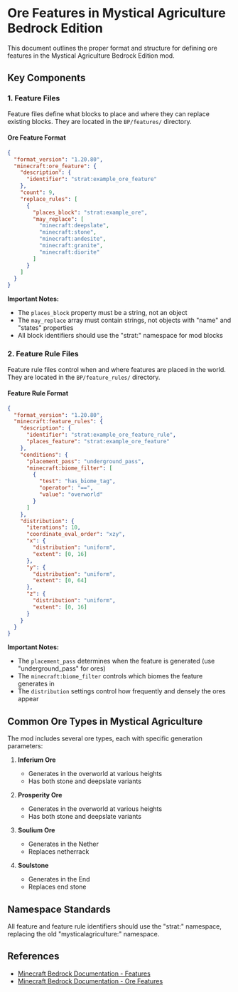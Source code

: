 # Ore Features in Mystical Agriculture Bedrock Edition

This document outlines the proper format and structure for defining ore features in the Mystical Agriculture Bedrock Edition mod.

## Key Components

### 1. Feature Files

Feature files define what blocks to place and where they can replace existing blocks. They are located in the `BP/features/` directory.

#### Ore Feature Format

```json
{
  "format_version": "1.20.80",
  "minecraft:ore_feature": {
    "description": {
      "identifier": "strat:example_ore_feature"
    },
    "count": 9,
    "replace_rules": [
      {
        "places_block": "strat:example_ore",
        "may_replace": [
          "minecraft:deepslate",
          "minecraft:stone",
          "minecraft:andesite",
          "minecraft:granite",
          "minecraft:diorite"
        ]
      }
    ]
  }
}
```

**Important Notes:**
- The `places_block` property must be a string, not an object
- The `may_replace` array must contain strings, not objects with "name" and "states" properties
- All block identifiers should use the "strat:" namespace for mod blocks

### 2. Feature Rule Files

Feature rule files control when and where features are placed in the world. They are located in the `BP/feature_rules/` directory.

#### Feature Rule Format

```json
{
  "format_version": "1.20.80",
  "minecraft:feature_rules": {
    "description": {
      "identifier": "strat:example_ore_feature_rule",
      "places_feature": "strat:example_ore_feature"
    },
    "conditions": {
      "placement_pass": "underground_pass",
      "minecraft:biome_filter": [
        {
          "test": "has_biome_tag",
          "operator": "==",
          "value": "overworld"
        }
      ]
    },
    "distribution": {
      "iterations": 10,
      "coordinate_eval_order": "xzy",
      "x": {
        "distribution": "uniform",
        "extent": [0, 16]
      },
      "y": {
        "distribution": "uniform",
        "extent": [0, 64]
      },
      "z": {
        "distribution": "uniform",
        "extent": [0, 16]
      }
    }
  }
}
```

**Important Notes:**
- The `placement_pass` determines when the feature is generated (use "underground_pass" for ores)
- The `minecraft:biome_filter` controls which biomes the feature generates in
- The `distribution` settings control how frequently and densely the ores appear

## Common Ore Types in Mystical Agriculture

The mod includes several ore types, each with specific generation parameters:

1. **Inferium Ore**
   - Generates in the overworld at various heights
   - Has both stone and deepslate variants

2. **Prosperity Ore**
   - Generates in the overworld at various heights
   - Has both stone and deepslate variants

3. **Soulium Ore**
   - Generates in the Nether
   - Replaces netherrack

4. **Soulstone**
   - Generates in the End
   - Replaces end stone

## Namespace Standards

All feature and feature rule identifiers should use the "strat:" namespace, replacing the old "mysticalagriculture:" namespace.

## References

- [Minecraft Bedrock Documentation - Features](https://learn.microsoft.com/en-us/minecraft/creator/documents/featuredocumentation)
- [Minecraft Bedrock Documentation - Ore Features](https://learn.microsoft.com/en-us/minecraft/creator/reference/content/featuresreference/examples/minecraftfeatures/minecraft_ore_feature)
